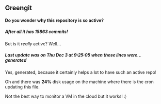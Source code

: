 ## Greengit

#### Do you wonder why this repository is so active?

##### After all it has 15863 commits!

But is it *really* active? Well...

##### Last update was on Thu Dec 3 at 9:25:05 when those lines were... generated

Yes, generated, because it certainly helps a lot to have such an active repo!

Oh and there was **24%** disk usage on the machine
where there is the cron updating this file.

Not the best way to monitor a VM in the cloud but it works! :)

